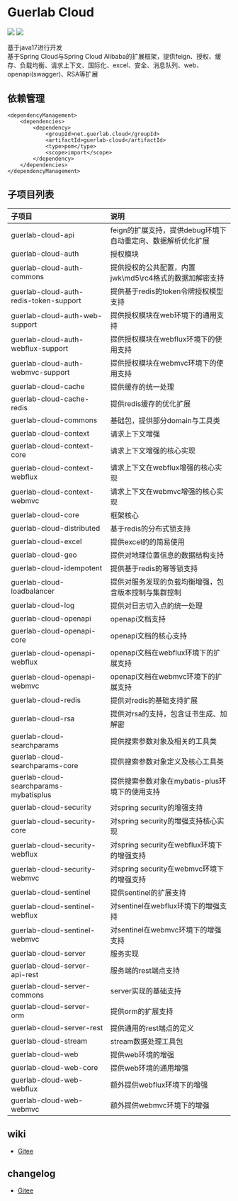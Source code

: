 # Guerlab Cloud

![](https://img.shields.io/maven-central/v/net.guerlab.cloud/guerlab-cloud.svg)
![](https://img.shields.io/badge/LICENSE-LGPL--3.0-brightgreen.svg)

基于java17进行开发<br>
基于Spring Cloud与Spring Cloud Alibaba的扩展框架，提供feign、授权、缓存、负载均衡、请求上下文、国际化、excel、安全、消息队列、web、openapi(swagger)、RSA等扩展<br>

## 依赖管理

```
<dependencyManagement>
    <dependencies>
        <dependency>
            <groupId>net.guerlab.cloud</groupId>
            <artifactId>guerlab-cloud</artifactId>
            <type>pom</type>
            <scope>import</scope>
        </dependency>
    </dependencies>
</dependencyManagement>
```

## 子项目列表

| 子项目                                    | 说明                                  |
|:---------------------------------------|:------------------------------------|
| guerlab-cloud-api                      | feign的扩展支持，提供debug环境下自动重定向、数据解析优化扩展 |
| guerlab-cloud-auth                     | 授权模块                                |
| guerlab-cloud-auth-commons             | 提供授权的公共配置，内置jwk\md5\rc4格式的数据加解密支持   |
| guerlab-cloud-auth-redis-token-support | 提供基于redis的token令牌授权模型支持             |
| guerlab-cloud-auth-web-support         | 提供授权模块在web环境下的通用支持                  |
| guerlab-cloud-auth-webflux-support     | 提供授权模块在webflux环境下的使用支持              |
| guerlab-cloud-auth-webmvc-support      | 提供授权模块在webmvc环境下的使用支持               |
| guerlab-cloud-cache                    | 提供缓存的统一处理                           |
| guerlab-cloud-cache-redis              | 提供redis缓存的优化扩展                      |
| guerlab-cloud-commons                  | 基础包，提供部分domain与工具类                  |
| guerlab-cloud-context                  | 请求上下文增强                             |
| guerlab-cloud-context-core             | 请求上下文增强的核心实现                        |
| guerlab-cloud-context-webflux          | 请求上下文在webflux增强的核心实现                |
| guerlab-cloud-context-webmvc           | 请求上下文在webmvc增强的核心实现                 |
| guerlab-cloud-core                     | 框架核心                                |
| guerlab-cloud-distributed              | 基于redis的分布式锁支持                      |
| guerlab-cloud-excel                    | 提供excel的的简易使用                       |
| guerlab-cloud-geo                      | 提供对地理位置信息的数据结构支持                    |
| guerlab-cloud-idempotent               | 提供基于redis的幂等锁支持                     |
| guerlab-cloud-loadbalancer             | 提供对服务发现的负载均衡增强，包含版本控制与集群控制          |
| guerlab-cloud-log                      | 提供对日志切入点的统一处理                       |
| guerlab-cloud-openapi                  | openapi文档支持                         |
| guerlab-cloud-openapi-core             | openapi文档的核心支持                      |
| guerlab-cloud-openapi-webflux          | openapi文档在webflux环境下的扩展支持           |
| guerlab-cloud-openapi-webmvc           | openapi文档在webmvc环境下的扩展支持            |
| guerlab-cloud-redis                    | 提供对redis的基础支持扩展                     |
| guerlab-cloud-rsa                      | 提供对rsa的支持，包含证书生成、加解密                |
| guerlab-cloud-searchparams             | 提供搜索参数对象及相关的工具类                     |
| guerlab-cloud-searchparams-core        | 提供搜索参数对象定义及核心工具类                    |
| guerlab-cloud-searchparams-mybatisplus | 提供搜索参数对象在mybatis-plus环境下的使用支持       |
| guerlab-cloud-security                 | 对spring security的增强支持               |
| guerlab-cloud-security-core            | 对spring security的增强支持核心实现           |
| guerlab-cloud-security-webflux         | 对spring security在webflux环境下的增强支持    |
| guerlab-cloud-security-webmvc          | 对spring security在webmvc环境下的增强支持     |
| guerlab-cloud-sentinel                 | 提供sentinel的扩展支持                     |
| guerlab-cloud-sentinel-webflux         | 对sentinel在webflux环境下的增强支持           |
| guerlab-cloud-sentinel-webmvc          | 对sentinel在webmvc环境下的增强支持            |
| guerlab-cloud-server                   | 服务实现                                |
| guerlab-cloud-server-api-rest          | 服务端的rest端点支持                        |
| guerlab-cloud-server-commons           | server实现的基础支持                       |
| guerlab-cloud-server-orm               | 提供orm的扩展支持                          |
| guerlab-cloud-server-rest              | 提供通用的rest端点的定义                      |
| guerlab-cloud-stream                   | stream数据处理工具包                       |
| guerlab-cloud-web                      | 提供web环境的增强                          |
| guerlab-cloud-web-core                 | 提供web环境的通用增强                        |
| guerlab-cloud-web-webflux              | 额外提供webflux环境下的增强                   |
| guerlab-cloud-web-webmvc               | 额外提供webmvc环境下的增强                    |

## wiki

- [Gitee](https://gitee.com/guerlab_net/guerlab-cloud/wikis/pages)

## changelog

- [Gitee](https://gitee.com/guerlab_net/guerlab-cloud/wikis/pages)
